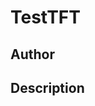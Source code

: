 # TestTFT

## Author

<!-- Insert Your Name Here -->

## Description

<!-- Describe your example here -->
